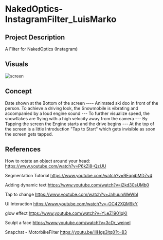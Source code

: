 # NakedOptics-InstagramFilter_LuisMarko

## Project Description
A Filter for NakedOptics (Instagram)

## Visuals

![screen](https://user-images.githubusercontent.com/56028940/78271413-699a5200-750c-11ea-96fa-c38bf0951b32.PNG)


## Concept

Date shown at the Bottom of the screen ---- Animated ski doo in front of the person. To achieve a driving look, the Snowmobile is vibrating and accompanied by a loud engine sound --- To further visualize speed, the snowflakes are flying with a high velocity away from the camera --- By Tapping the screen the Engine starts and the drive begins --- At the top of the screen is a little Introduction "Tap to Start" which gets invisible as soon the screen gets tapped.


## References

How to rotate an object around your head:
https://www.youtube.com/watch?v=P6kZl8-QzUU

Segmentation Tutorial
https://www.youtube.com/watch?v=REqpibMDZv4

Adding dynamic text
https://www.youtube.com/watch?v=i2kd30sUMb0

Tap to change
https://www.youtube.com/watch?v=JahuumWeWbI

UI Interaction 
https://www.youtube.com/watch?v=-OC42XQM9kY

glow effect
https://www.youtube.com/watch?v=YLeZ1901qKI

Sculpt a face
https://www.youtube.com/watch?v=3cDr_weipeI

Snapchat - MotorbikeFilter 
https://youtu.be/lIlHgs3itq0?t=83
